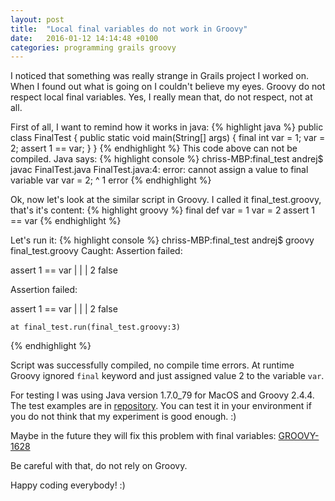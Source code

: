 ```yaml
---
layout: post
title:  "Local final variables do not work in Groovy"
date:   2016-01-12 14:14:48 +0100
categories: programming grails groovy
---
```

I noticed that something was really strange in Grails project I worked on. When
I found out what is going on I couldn't believe my eyes. Groovy do not respect
local final variables. Yes, I really mean that, do not respect, not at all.

First of all, I want to remind how it works in java:
{% highlight java %}
public class FinalTest {
    public static void main(String[] args) {
        final int var = 1;
        var = 2;
        assert 1 == var;
    }
}
{% endhighlight %}
This code above can not be compiled. Java says: 
{% highlight console %}
chriss-MBP:final_test andrej$ javac FinalTest.java 
FinalTest.java:4: error: cannot assign a value to final variable var
        var = 2;
        ^
1 error
{% endhighlight %}

Ok, now let's look at the similar script in Groovy. I called it 
final_test.groovy, that's it's content:
{% highlight groovy %}
final def var = 1
var = 2
assert 1 == var
{% endhighlight %}

Let's run it:
{% highlight console %}
chriss-MBP:final_test andrej$ groovy final_test.groovy 
Caught: Assertion failed: 

assert 1 == var
         |  |
         |  2
         false

Assertion failed: 

assert 1 == var
         |  |
         |  2
         false

	at final_test.run(final_test.groovy:3)
{% endhighlight %}

Script was successfully compiled, no compile time errors. At runtime Groovy
ignored ```final``` keyword and just assigned value 2 to the variable ```var```.

For testing I was using Java version 1.7.0_79 for MacOS and Groovy 2.4.4. The
test examples are in [repository](https://github.com/aistomin/final_test). You
can test it in your environment if you do not think that my experiment is good
enough. :)

Maybe in the future they will fix this problem with final variables: 
[GROOVY-1628](https://issues.apache.org/jira/browse/GROOVY-1628)

Be careful with that, do not rely on Groovy. 

Happy coding everybody! :)
